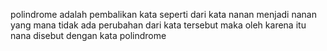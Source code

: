 polindrome adalah pembalikan kata seperti dari kata nanan menjadi nanan yang mana tidak ada perubahan dari kata tersebut maka oleh karena itu nana disebut dengan kata polindrome
